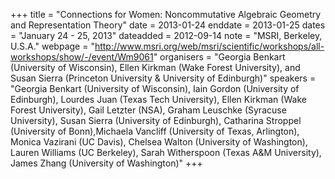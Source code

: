 +++
title = "Connections for Women: Noncommutative Algebraic Geometry and Representation Theory"
date = 2013-01-24
enddate = 2013-01-25
dates = "January 24 - 25, 2013"
dateadded = 2012-09-14
note = "MSRI, Berkeley, U.S.A."
webpage = "http://www.msri.org/web/msri/scientific/workshops/all-workshops/show/-/event/Wm9061"
organisers = "Georgia Benkart (University of Wisconsin), Ellen Kirkman (Wake Forest University), and Susan Sierra (Princeton University & University of Edinburgh)"
speakers = "Georgia Benkart (University of Wisconsin), Iain Gordon (University of Edinburgh), Lourdes Juan (Texas Tech University), Ellen Kirkman (Wake Forest University), Gail Letzter (NSA), Graham Leuschke (Syracuse University), Susan Sierra (University of Edinburgh), Catharina Stroppel (University of Bonn),Michaela Vancliff (University of Texas, Arlington), Monica Vazirani (UC Davis), Chelsea Walton (University of Washington), Lauren Williams (UC Berkeley), Sarah Witherspoon (Texas A&M University), James Zhang (University of Washington)"
+++
